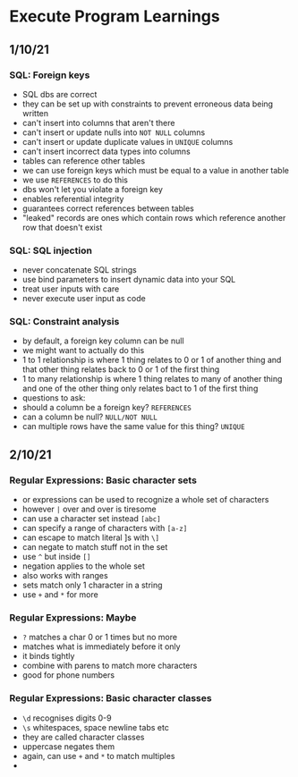 # Execute Program Learnings

## 1/10/21

### SQL: Foreign keys

- SQL dbs are correct
- they can be set up with constraints to prevent erroneous data being written
- can't insert into columns that aren't there
- can't insert or update nulls into `NOT NULL` columns
- can't insert or update duplicate values in `UNIQUE` columns
- can't insert incorrect data types into columns
- tables can reference other tables
- we can use foreign keys which must be equal to a value in another table
- we use `REFERENCES` to do this
- dbs won't let you violate a foreign key
- enables referential integrity
- guarantees correct references between tables
- "leaked" records are ones which contain rows which reference another row that doesn't exist

### SQL: SQL injection

- never concatenate SQL strings
- use bind parameters to insert dynamic data into your SQL
- treat user inputs with care
- never execute user input as code

### SQL: Constraint analysis

- by default, a foreign key column can be null
- we might want to actually do this
- 1 to 1 relationship is where 1 thing relates to 0 or 1 of another thing and that other thing relates back to 0 or 1 of the first thing
- 1 to many relationship is where 1 thing relates to many of another thing and one of the other thing only relates bact to 1 of the first thing
- questions to ask:
- should a column be a foreign key? `REFERENCES`
- can a column be null? `NULL/NOT NULL`
- can multiple rows have the same value for this thing? `UNIQUE`

## 2/10/21

### Regular Expressions: Basic character sets

- or expressions can be used to recognize a whole set of characters
- however `|` over and over is tiresome
- can use a character set instead `[abc]`
- can specify a range of characters with `[a-z]`
- can escape to match literal ]s with `\]`
- can negate to match stuff not in the set
- use `^` but inside `[]`
- negation applies to the whole set
- also works with ranges
- sets match only 1 character in a string
- use `+` and `*` for more

### Regular Expressions: Maybe

- `?` matches a char 0 or 1 times but no more
- matches what is immediately before it only
- it binds tightly
- combine with parens to match more characters
- good for phone numbers

### Regular Expressions: Basic character classes

- `\d` recognises digits 0-9
- `\s` whitespaces, space newline tabs etc
- they are called character classes
- uppercase negates them
- again, can use `+` and `*` to match multiples
-

